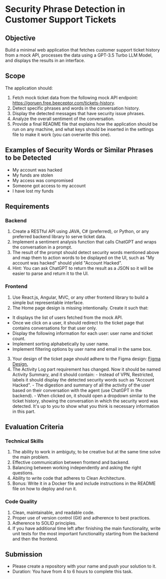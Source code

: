 # Security Phrase Detection in Customer Support Tickets

## Objective
  Build a minimal web application that fetches customer support ticket history from a mock API, processes the data using a GPT-3.5 Turbo LLM Model, and displays the results in an interface.

## Scope
  The application should:
  1. Fetch mock ticket data from the following mock API endpoint: https://goruen.free.beeceptor.com/tickets-history.
  2. Detect specific phrases and words in the conversation history.
  3. Display the detected messages that have security issue phrases.
  4. Analyze the overall sentiment of the conversation.
  5. Provide a final README file that explains how the application should be run on any machine, and what keys should be inserted in the settings file to make it work (you can overwrite this one).

## Examples of Security Words or Similar Phrases to be Detected
  - My account was hacked
  - My funds are stolen
  - My access was compromised
  - Someone got access to my account
  - I have lost my funds

## Requirements

### Backend
  1. Create a RESTful API using JAVA, C# (preferred), or Python, or any preferred backend library to serve ticket data.
  2. Implement a sentiment analysis function that calls ChatGPT and wraps the conversation in a prompt.
  3. The result of the prompt should detect security words mentioned above and map them to action words to be displayed on the UI, such as "My account was hacked" should yield "Account Hacked".
  4. Hint: You can ask ChatGPT to return the result as a JSON so it will be easier to parse and return it to the UI.

### Frontend
  1. Use React.js, Angular, MVC, or any other frontend library to build a simple but representable interface.
  2. The Home page design is missing intentionally. Create it such that:
  - It displays the list of users fetched from the mock API.
  - Once we click on a user, it should redirect to the ticket page that contains conversations for that user only.
  - Display the following information for each user: user name and ticket count.
  - Implement sorting alphabetically by user name.
  - Implement filtering options by user name and email in the same box.
  3. Your design of the ticket page should adhere to the Figma design: [Figma Design.](https://www.figma.com/design/3UhOy22CSHLL4WBW3vzrR7/ACX-Test-Task)
  4. The Activity Log part requirement has changed. Now it should be named Activity Summary, and it should contain:
    - Instead of VPN, Restricted, labels it should display the detected security words such as "Account Hacked".
    - The digestion and summary of all the activity of the user based on their conversation with the agent (use ChatGPT in the backend).
    - When clicked on, it should open a dropdown similar to the ticket history, showing the conversation in which the security word was detected. It's up to you to show what you think is necessary information in this part.

## Evaluation Criteria

### Technical Skills
  1. The ability to work in ambiguty, to be creative but at the same time solve the main problem.
  2. Effective communication between frontend and backend.
  3. Balancing between working independently and asking the right questions.
  4. Ability to write code that adheres to Clean Architecture.
  5. Bonus: Write it in a Docker file and include instructions in the README file on how to deploy and run it.

### Code Quality
  1. Clean, maintainable, and readable code.
  2. Proper use of version control (Git) and adherence to best practices.
  3. Adherence to SOLID principles.
  4. If you have additional time left after finishing the main functionality, write unit tests for the most important functionality starting from the backend and then the frontend.

## Submission
  - Please create a repository with your name and push your solution to it.
  - Duration: You have from 4 to 6 hours to complete this task.
